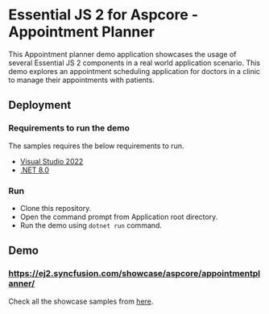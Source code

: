 # Essential JS 2 for Aspcore - Appointment Planner

This Appointment planner demo application showcases the usage of several Essential JS 2 components in a real world application scenario. This demo explores an appointment scheduling application for doctors in a clinic to manage their appointments with patients.

## Deployment

### Requirements to run the demo

The samples requires the below requirements to run.

* [Visual Studio 2022](https://visualstudio.microsoft.com/vs/)
* [.NET 8.0](https://dotnet.microsoft.com/en-us/download/dotnet/8.0)

### Run

* Clone this repository.
* Open the command prompt from Application root directory.
* Run the demo using `dotnet run` command.

## Demo

### <a href="https://ej2.syncfusion.com/showcase/aspcore/appointmentplanner/" target="_blank">https://ej2.syncfusion.com/showcase/aspcore/appointmentplanner/</a>

Check all the showcase samples from <a href="https://ej2.syncfusion.com/aspnetcore/" target="_blank">here</a>.